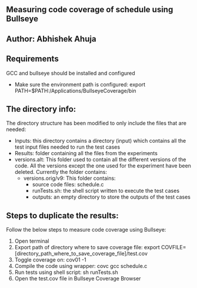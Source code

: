 ## Measuring code coverage of schedule using Bullseye
## Author: Abhishek Ahuja

## Requirements
GCC and bullseye should be installed and configured
* Make sure the environment path is configured: export PATH=$PATH:/Applications/BullseyeCoverage/bin

## The directory info:
The directory structure has been modified to only include the files that are needed:
* Inputs: this directory contains a directory (input) which contains all the test input files needed to run the test cases
* Results: folder containing all the files from the experiments
* versions.alt: This folder used to contain all the different versions of the code. All the versions except the one used for the experiment have been deleted. Currently the folder contains:
    + versions.orig/v9: This folder contains:
        - source code files: schedule.c
        - runTests.sh: the shell script written to execute the test cases
        - outputs: an empty directory to store the outputs of the test cases

## Steps to duplicate the results:
Follow the below steps to measure code coverage using Bullseye:
1. Open terminal
3. Export path of directory where to save coverage file: export COVFILE=[directory_path_where_to_save_coverage_file]/test.cov
4. Toggle coverage on: cov01 -1
5. Compile the code using wrapper: covc gcc schedule.c
6. Run tests using shell script: sh runTests.sh
7. Open the test.cov file in Bullseye Coverage Browser